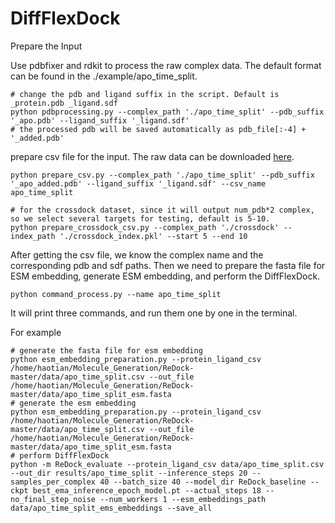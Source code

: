 # DiffFlexDock

Prepare the Input

Use pdbfixer and rdkit to process the raw complex data. The default format can be found in the ./example/apo_time_split.

```shell
# change the pdb and ligand suffix in the script. Default is _protein.pdb _ligand.sdf  
python pdbprocessing.py --complex_path './apo_time_split' --pdb_suffix '_apo.pdb' --ligand_suffix '_ligand.sdf'
# the processed pdb will be saved automatically as pdb_file[:-4] + '_added.pdb'
```

prepare csv file for the input. The raw data can be downloaded [here](https://doi.org/10.5281/zenodo.10205365).  

```shell
python prepare_csv.py --complex_path './apo_time_split' --pdb_suffix '_apo_added.pdb' --ligand_suffix '_ligand.sdf' --csv_name apo_time_split

# for the crossdock dataset, since it will output num_pdb*2 complex, so we select several targets for testing, default is 5-10.  
python prepare_crossdock_csv.py --complex_path './crossdock' --index_path './crossdock_index.pkl' --start 5 --end 10
```

After getting the csv file, we know the complex name and the corresponding pdb and sdf paths. Then we need to prepare the fasta file for ESM embedding, generate ESM embedding, and perform the DiffFlexDock. 

```shell
python command_process.py --name apo_time_split
```

It will print three commands, and run them one by one in the terminal. 

For example

```shell
# generate the fasta file for esm embedding
python esm_embedding_preparation.py --protein_ligand_csv /home/haotian/Molecule_Generation/ReDock-master/data/apo_time_split.csv --out_file /home/haotian/Molecule_Generation/ReDock-master/data/apo_time_split_esm.fasta
# generate the esm embedding 
python esm_embedding_preparation.py --protein_ligand_csv /home/haotian/Molecule_Generation/ReDock-master/data/apo_time_split.csv --out_file /home/haotian/Molecule_Generation/ReDock-master/data/apo_time_split_esm.fasta
# perform DiffFlexDock
python -m ReDock_evaluate --protein_ligand_csv data/apo_time_split.csv --out_dir results/apo_time_split --inference_steps 20 --samples_per_complex 40 --batch_size 40 --model_dir ReDock_baseline --ckpt best_ema_inference_epoch_model.pt --actual_steps 18 --no_final_step_noise --num_workers 1 --esm_embeddings_path data/apo_time_split_ems_embeddings --save_all
```